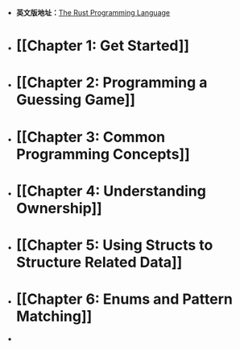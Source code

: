 - **英文版地址：**[The Rust Programming Language](https://doc.rust-lang.org/book/)
- # [[Chapter 1: Get Started]]
- # [[Chapter 2: Programming a Guessing Game]]
- # [[Chapter 3: Common Programming Concepts]]
- # [[Chapter 4: Understanding Ownership]]
- # [[Chapter 5: Using Structs to Structure Related Data]]
- # [[Chapter 6: Enums and Pattern Matching]]
-